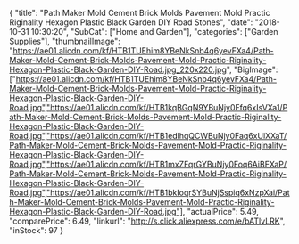 {
	"title": "Path Maker Mold Cement Brick Molds Pavement Mold Practic Riginality Hexagon Plastic Black Garden DIY Road Stones",
	"date": "2018-10-31 10:30:20",
	"SubCat": ["Home and Garden"],
	"categories": ["Garden Supplies"],
	"thumbnailImage": "https://ae01.alicdn.com/kf/HTB1TUEhim8YBeNkSnb4q6yevFXa4/Path-Maker-Mold-Cement-Brick-Molds-Pavement-Mold-Practic-Riginality-Hexagon-Plastic-Black-Garden-DIY-Road.jpg_220x220.jpg",
	"BigImage": ["https://ae01.alicdn.com/kf/HTB1TUEhim8YBeNkSnb4q6yevFXa4/Path-Maker-Mold-Cement-Brick-Molds-Pavement-Mold-Practic-Riginality-Hexagon-Plastic-Black-Garden-DIY-Road.jpg","https://ae01.alicdn.com/kf/HTB1kqBGqN9YBuNjy0Ffq6xIsVXa1/Path-Maker-Mold-Cement-Brick-Molds-Pavement-Mold-Practic-Riginality-Hexagon-Plastic-Black-Garden-DIY-Road.jpg","https://ae01.alicdn.com/kf/HTB1edlhqQCWBuNjy0Faq6xUlXXaT/Path-Maker-Mold-Cement-Brick-Molds-Pavement-Mold-Practic-Riginality-Hexagon-Plastic-Black-Garden-DIY-Road.jpg","https://ae01.alicdn.com/kf/HTB1mxZFqrGYBuNjy0Foq6AiBFXaP/Path-Maker-Mold-Cement-Brick-Molds-Pavement-Mold-Practic-Riginality-Hexagon-Plastic-Black-Garden-DIY-Road.jpg","https://ae01.alicdn.com/kf/HTB1bkIoqrSYBuNjSspiq6xNzpXai/Path-Maker-Mold-Cement-Brick-Molds-Pavement-Mold-Practic-Riginality-Hexagon-Plastic-Black-Garden-DIY-Road.jpg"],
	"actualPrice": 5.49,
	"comparePrice": 6.49,
	"linkurl": "http://s.click.aliexpress.com/e/bATlvLRK",
	"inStock": 97
}
